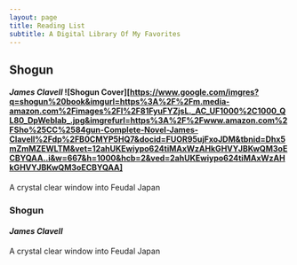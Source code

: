 ```yaml
---
layout: page
title: Reading List
subtitle: A Digital Library Of My Favorites
---
```


<!-- Image on left, text on right -->

## Shogun

#### _James Clavell_          ![Shogun Cover][https://www.google.com/imgres?q=shogun%20book&imgurl=https%3A%2F%2Fm.media-amazon.com%2Fimages%2FI%2F81FyuFYZjsL._AC_UF1000%2C1000_QL80_DpWeblab_.jpg&imgrefurl=https%3A%2F%2Fwww.amazon.com%2FSho%25CC%2584gun-Complete-Novel-James-Clavell%2Fdp%2FB0CMYP5HQ7&docid=FUOR95ujFxoJDM&tbnid=Dhx5mZmMZEWLTM&vet=12ahUKEwiypo624tiMAxWzAHkGHVYJBKwQM3oECBYQAA..i&w=667&h=1000&hcb=2&ved=2ahUKEwiypo624tiMAxWzAHkGHVYJBKwQM3oECBYQAA]
A crystal clear window into Feudal Japan


<!-- Image on right, text on left -->

### Shogun
#### _James Clavell_
A crystal clear window into Feudal Japan

